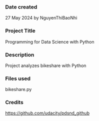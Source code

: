 
### Date created
27 May 2024 by NguyenThiBaoNhi

### Project Title
Programming for Data Science with Python

### Description
Project analyzes bikeshare with Python

### Files used
bikeshare.py

### Credits
https://github.com/udacity/pdsnd_github
